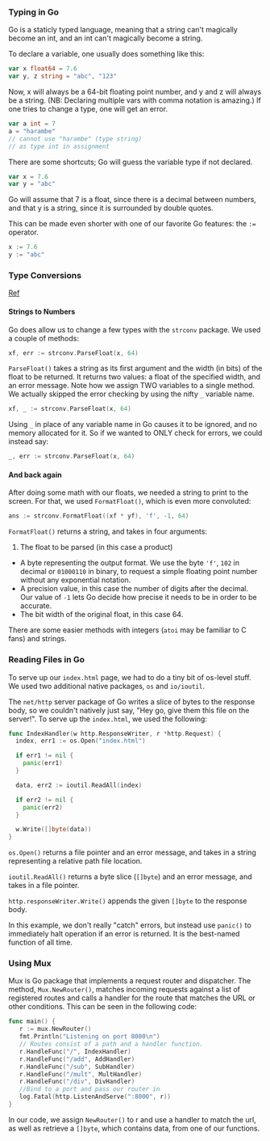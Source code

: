 ### Typing in Go

Go is a staticly typed language, meaning that a string can't magically become an int, and an int can't magically become a string.

To declare a variable, one usually does something like this:
```go
var x float64 = 7.6
var y, z string = "abc", "123"
```
Now, x will always be a 64-bit floating point number, and y and z will always be a string. (NB: Declaring multiple vars with comma notation is amazing.) If one tries to change a type, one will get an error.
```go
var a int = 7
a = "harambe"
// cannot use "harambe" (type string)
// as type int in assignment

```
There are some shortcuts; Go will guess the variable type if not declared.
```go
var x = 7.6
var y = "abc"
```
Go will assume that 7 is a float, since there is a decimal between numbers, and that y is a string, since it is surrounded by double quotes.

This can be made even shorter with one of our favorite Go features: the `:=` operator.
```go
x := 7.6
y := "abc"
```

### Type Conversions
[Ref](https://golang.org/pkg/strconv)
#### Strings to Numbers
Go does allow us to change a few types with the `strconv` package. We used a couple of methods:
```go
xf, err := strconv.ParseFloat(x, 64)
```
`ParseFloat()` takes a string as its first argument and the width (in bits) of the float to be returned. It returns two values: a float of the specified width, and an error message. Note how we assign TWO variables to a single method. We actually skipped the error checking by using the nifty `_` variable name.
```go
xf, _ := strconv.ParseFloat(x, 64)
```
Using `_` in place of any variable name in Go causes it to be ignored, and no memory allocated for it. So if we wanted to ONLY check for errors, we could instead say:
```go
_, err := strconv.ParseFloat(x, 64)
```

#### And back again
After doing some math with our floats, we needed a string to print to the screen. For that, we used `FormatFloat()`, which is even more convoluted:
```go
ans := strconv.FormatFloat((xf * yf), 'f', -1, 64)
```
`FormatFloat()` returns a string, and takes in four arguments:
1. The float to be parsed (in this case a product)
* A byte representing the output format. We use the byte `'f'`, `102` in decimal or `01000110` in binary, to request a simple floating point number without any exponential notation.
* A precision value, in this case the number of digits after the decimal. Our value of `-1` lets Go decide how precise it needs to be in order to be accurate.
* The bit width of the original float, in this case 64.

There are some easier methods with integers (`atoi` may be familiar to C fans) and strings.

### Reading Files in Go

To serve up our `index.html` page, we had to do a tiny bit of os-level stuff. We used two additional native packages, `os` and `io/ioutil`.

The `net/http` server package of Go writes a slice of bytes to the response body, so we couldn't natively just say, "Hey go, give them this file on the server!". To serve up the `index.html`, we used the following:
```go
func IndexHandler(w http.ResponseWriter, r *http.Request) {
  index, err1 := os.Open("index.html")

  if err1 != nil {
    panic(err1)
  }

  data, err2 := ioutil.ReadAll(index)

  if err2 != nil {
    panic(err2)
  }

  w.Write([]byte(data))
}
```
`os.Open()` returns a file pointer and an error message, and takes in a string representing a relative path file location.

`ioutil.ReadAll()` returns a byte slice (`[]byte`) and an error message, and takes in a file pointer.

`http.responseWriter.Write()` appends the given `[]byte` to the response body.

In this example, we don't really "catch" errors, but instead use `panic()` to immediately halt operation if an error is returned. It is the best-named function of all time.

### Using Mux
Mux is Go package that implements a request router and dispatcher. The method, `Mux.NewRouter()`, matches incoming requests against a list of registered routes and calls a handler for the route that matches the URL or other conditions. This can be seen in the following code:

```Go
func main() {
   r := mux.NewRouter()
   fmt.Println("Listening on port 8000\n")
   // Routes consist of a path and a handler function.
   r.HandleFunc("/", IndexHandler)
   r.HandleFunc("/add", AddHandler)
   r.HandleFunc("/sub", SubHandler)
   r.HandleFunc("/mult", MultHandler)
   r.HandleFunc("/div", DivHandler)
   //Bind to a port and pass our router in
   log.Fatal(http.ListenAndServe(":8000", r))
}
```

In our code, we assign `NewRouter()` to r and use a handler to match the url, as well as retrieve a `[]byte`, which contains data, from one of our functions.
